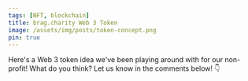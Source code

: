 ```yaml
---
tags: [NFT, blockchain]
title: brag.charity Web 3 Token
image: /assets/img/posts/token-concept.png
pin: true
---
```


Here's a Web 3 token idea we've been playing around with for our non-profit! What do you think? Let us know in the comments below! 👇


